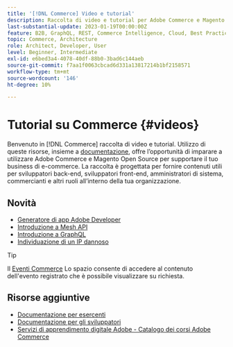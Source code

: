 ```yaml
---
title: '[!DNL Commerce] Video e tutorial'
description: Raccolta di video e tutorial per Adobe Commerce e Magento Open Source
last-substantial-update: 2023-01-19T00:00:00Z
feature: B2B, GraphQL, REST, Commerce Intelligence, Cloud, Best Practices, API Mesh, App Builder
topic: Commerce, Architecture
role: Architect, Developer, User
level: Beginner, Intermediate
exl-id: e6bed3a4-4078-40df-88b0-3bad6c144aeb
source-git-commit: f7aa1f0063cbcad6d331a13817214b1bf2158571
workflow-type: tm+mt
source-wordcount: '146'
ht-degree: 10%

---
```


# Tutorial su Commerce {#videos}

Benvenuto in [!DNL Commerce] raccolta di video e tutorial. Utilizzo di queste risorse, insieme a [documentazione](https://experienceleague.adobe.com/docs/commerce.html), offre l’opportunità di imparare a utilizzare Adobe Commerce e Magento Open Source per supportare il tuo business di e-commerce. La raccolta è progettata per fornire contenuti utili per sviluppatori back-end, sviluppatori front-end, amministratori di sistema, commercianti e altri ruoli all’interno della tua organizzazione.

<div id="whats-new-section">

## Novità

- [Generatore di app Adobe Developer](../app-builder/introduction-to-app-builder.md)
- [Introduzione a Mesh API](../api-mesh/getting-started-api-mesh.md)
- [Introduzione a GraphQL](../graphql-rest/intro-graphql.md)
- [Individuazione di un IP dannoso](../new-relic/malicious-ip.md)

</div>
<div id="recs-overview-body-1"></div>
<div id="recs-overview-body-2"></div>
<div id="recs-overview-body-3"></div>
<div id="recs-overview-body-4"></div>
<div id="recs-overview-body-5"></div>
<div id="recs-overview-body-6"></div>

>[!TIP]
>
>Il [Eventi Commerce](https://experienceleague.adobe.com/docs/commerce-events/events/overview.html) Lo spazio consente di accedere al contenuto dell&#39;evento registrato che è possibile visualizzare su richiesta.

## Risorse aggiuntive

- [Documentazione per esercenti](https://experienceleague.adobe.com/docs/commerce-admin/user-guides/home.html)
- [Documentazione per gli sviluppatori](https://developer.adobe.com/commerce)
- [Servizi di apprendimento digitale Adobe - Catalogo dei corsi Adobe Commerce](https://learning.adobe.com/catalog.html?solution=Adobe%20Commerce)
